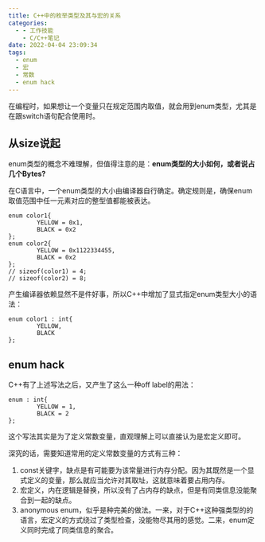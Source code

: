 ```yaml
---
title: C++中的枚举类型及其与宏的关系
categories:
  - - 工作技能
    - C/C++笔记
date: 2022-04-04 23:09:34
tags:
  - enum
  - 宏
  - 常数
  - enum hack
---
```

在编程时，如果想让一个变量只在规定范围内取值，就会用到enum类型，尤其是在跟switch语句配合使用时。

## 从size说起
enum类型的概念不难理解，但值得注意的是：**enum类型的大小如何，或者说占几个Bytes?**

在C语言中，一个enum类型的大小由编译器自行确定。确定规则是，确保enum取值范围中任一元素对应的整型值都能被表达。
```
enum color1{
        YELLOW = 0x1,
        BLACK = 0x2
};
enum color2{
        YELLOW = 0x1122334455,
        BLACK = 0x2
};
// sizeof(color1) = 4;
// sizeof(color2) = 8;
```
产生编译器依赖显然不是件好事，所以C++中增加了显式指定enum类型大小的语法：
```
enum color1 : int{
        YELLOW,
        BLACK
};
```

## enum hack
C++有了上述写法之后，又产生了这么一种off label的用法：
```
enum : int{
        YELLOW = 1,
        BLACK = 2
};
```
这个写法其实是为了定义常数变量，直观理解上可以直接认为是宏定义即可。

深究的话，需要知道常用的定义常数变量的方式有三种：
1. const关键字，缺点是有可能要为该常量进行内存分配。因为其既然是一个显式定义的变量，那么就应当允许对其取址，这就意味着要占用内存。
2. 宏定义，内在逻辑是替换，所以没有了占内存的缺点，但是有同类信息没能聚合到一起的缺点。
3. anonymous enum，似乎是种完美的做法。一来，对于C++这种强类型的的语言，宏定义的方式绕过了类型检查，没能物尽其用的感觉。二来，enum定义同时完成了同类信息的聚合。
